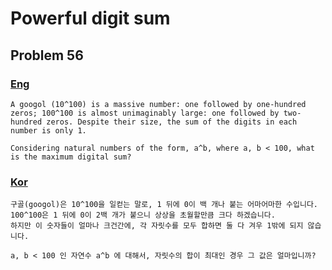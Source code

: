 # Powerful digit sum
## Problem 56

### [Eng](https://projecteuler.net/problem=56)

```
A googol (10^100) is a massive number: one followed by one-hundred zeros; 100^100 is almost unimaginably large: one followed by two-hundred zeros. Despite their size, the sum of the digits in each number is only 1.

Considering natural numbers of the form, a^b, where a, b < 100, what is the maximum digital sum?
```

### [Kor](http://euler.synap.co.kr/prob_detail.php?id=56)

```
구골(googol)은 10^100을 일컫는 말로, 1 뒤에 0이 백 개나 붙는 어마어마한 수입니다.
100^100은 1 뒤에 0이 2백 개가 붙으니 상상을 초월할만큼 크다 하겠습니다.
하지만 이 숫자들이 얼마나 크건간에, 각 자릿수를 모두 합하면 둘 다 겨우 1밖에 되지 않습니다.

a, b < 100 인 자연수 a^b 에 대해서, 자릿수의 합이 최대인 경우 그 값은 얼마입니까?
```

